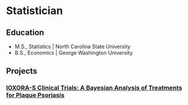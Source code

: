 # Statistician

## Education
- M.S., Statistics | North Carolina State University							       		
- B.S., Economics	| George Washington University

## Projects
### [IOXORA-S Clinical Trials: A Bayesian Analysis of Treatments for Plaque Psoriasis](https://sarahdpagan.github.io/psoriasis/)			        		
